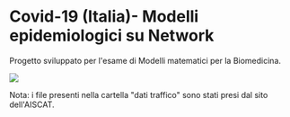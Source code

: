 # Covid-19 (Italia)- Modelli epidemiologici su Network
Progetto sviluppato per l'esame di Modelli matematici per la Biomedicina.

![](Covid19.gif)

Nota: i file presenti nella cartella "dati traffico" sono stati presi dal sito dell'AISCAT.
